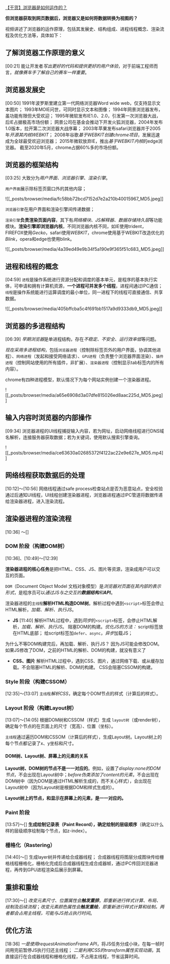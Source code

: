 [【干货】浏览器是如何运作的？](https://www.bilibili.com/video/BV1x54y1B7RE/?share_source=copy_web&vd_source=9c1e19a73fa7bd23bb37aa8d7467d862)

**但浏览器获取到网页数据后，浏览器又是如何将数据转换为视图的？**

视频讲述了浏览器的运作原理，包括其发展史、结构组成、进程线程概念、渲染流程及优化方法等，具体如下：

## 了解浏览器工作原理的意义
[00:21] 
能让开发者*写出更好的代码和提供更好的用户体验*，对于前端工程师而言，*就像赛车手了解自己的赛车一样重要*。

## 浏览器发展史
[00:50] 
1991年波罗斯里建立第一代网络浏览器Word wide web，仅支持显示文本图片；
1993年MOIE问世，可同时显示文本和图像；
1994年网景浏览器发布，虽功能有限但大受欢迎；
1995年微软发布IE1.0、2.0，引发第一次浏览器大战，后IE占据极高市场份额；
网景公司在基金会推动下开发火狐浏览器，2004年发布1.0版本，拉开第二次浏览器大战序幕；
2003年苹果发布safari浏览器并于2005年*开源其内核WEBKIT*；
2008年谷歌*基于WEBKIT创建chrome项目*，发展迅速成为全球最受欢迎浏览器；
2015年微软放弃IE，推出*基于WEBKIT内核*的edge浏览器。
截至2020年5月，chrome占据60%多的市场份额。

## 浏览器的框架结构
[03:25] 
大致分为*用户界面、浏览器引擎、渲染引擎*。

`用户界面`展示除标签页窗口外的其他内容；

![[_posts/browser/media/fc58bb72bcd7152d7e2a210b40015967_MD5.jpeg]]

`浏览器引擎`在用户界面和渲染引擎间传递数据；

`渲染引擎`**负责渲染页面内容**，其下有*网络模块、JS解释器、数据存储持久层*等功能模块。**渲染引擎即浏览器内核**，不同浏览器内核不同，如IE使用trident，FIREFOX使用*Gecko*，safari使用*WEBKIT*，chrome使用基于WEBKIT改造优化的*Blink*，opera和edge也使用blink。

![[_posts/browser/media/4a39ed49e9b34f5a190e9f365f51c683_MD5.jpeg]]


## 进程和线程的概念
[04:59] 
`进程`是操作系统进行资源分配和调度的基本单元，是程序的基本执行实体，可申请和拥有计算机资源，**一个进程可并发多个线程**，进程间通过IPC通信；
`线程`是操作系统能进行运算调度的最小单位，同一进程下的线程可直接通信、共享数据。

![[_posts/browser/media/405bffcba5c4f691bb1517a9d9333db9_MD5.jpeg]]


## 浏览器的多进程结构
[06:39] 
*早期浏览器*是单进程结构，存在*不稳定、不安全、运行效率低*等问题。

*现在采用多进程结构*，包括`浏览器进程`（控制除标签页外的用户界面，协调其他进程）、`网络进程`（发起和接受网络请求）、`GPU进程`（负责整个浏览器界面渲染）、`插件进程`（控制网站使用的所有插件，非扩展）、`渲染器进程`（控制显示tab标签内的所有内容）。

chrome有四种进程模型，默认情况下为每个网站实例创建一个渲染器进程。

![[_posts/browser/media/a65e6908d3a07dfe815026ed8aac225d_MD5.jpeg]]


## 输入内容时浏览器的内部操作
[09:34] 
浏览器进程的UI线程捕捉输入内容，若为网址，启动网络线程进行DNS域名解析，连接服务器获取数据；若为关键词，使用默认搜索引擎查询。

![[_posts/browser/media/ce63630a02685372f4122ac22e9e627e_MD5.mp4]]


## 网络线程获取数据后的处理
[10:12]～[10:56]
网络线程通过safe process检查站点是否为恶意站点，安全校验通过后通知UI线程，UI线程创建渲染器进程，浏览器进程通过IPC管道将数据传递给渲染器进程，进入渲染流程。

## 渲染器进程的渲染流程
[10:36] ～[]

### DOM 阶段（构建DOM树）
[10:36]、[10:49]～[12:39]

**渲染器进程的核心任务**是把HTML、CSS、JS、图片等资源，渲染成用户可以交互的页面。

`DOM`（Document Object Model 文档对象模型）是*浏览器对页面在其内部的表示形式*，是程序员可以*通过JS与之交互的**数据结构**和**API***。

渲染器进程的`主线程`**解析HTML构造DOM树**。解析过程中遇到`<script>`标签会停止HTML解析，*加载、解析、执行JS*。

- **JS**
[11:40]
解析HTML过程中，遇到*同步*的`<script>`标签，会停止HTML解析，*加载、解析、执行JS*。
阻塞DOM的构建。*优化JS的方法：*
	script标签放在HTML底部；
	给script标签加`defer`、`async`，*异步*加载JS；

为什么不等DOM构建完后，再加载、解析、执行JS？
	因为JS可能会修改DOM。如果JS修改了DOM，之前的HTML的解析、DOM的构建，就没有意义了

- **CSS、图片**
解析HTML过程中，遇到CSS、图片，通过网络下载、或从缓存加载。不会阻塞HTML的解析、DOM的构建。
CSS会阻塞CSSOM的构建。


### Style 阶段（构建CSSOM）
[12:35]～[13:07]
`主线程`*解析CSS*，确定每个DOM节点的样式（计算后的样式）。


### Layout 阶段（构建Layout树）
[13:07]～[14:05]
根据DOM树和CSSOM（样式）生成 `layout树`（或render树），确定每个节点的在页面上的尺寸（宽高）、位置（坐标）。

`主线程`通过遍历DOM和CSSOM（计算后的样式），生成Layout树。Layout树上的每个节点都记录了x、y坐标和尺寸。

#### DOM树、Layout树、屏幕上的元素的关系

**Layout树、DOM树的节点不是一一对应的**。例如，设置了*display:none的DOM节点*，不会出现在Layout树中；*before伪类添加了content的元素*，不会出现在DOM树中（因为DOM是通过HTML解析生成的，而不关心样式），会出现在Layout树中（因为Layout树是根据DOM和样式生成的）。

**Layout树上的节点，和显示在屏幕上的元素，是一一对应的。**


### Paint 阶段
[13:57]～[]
**生成绘制记录表（Paint Record），确定绘制的层级顺序**（确定以什么样的层级顺序绘制每个节点，如z-index）。



### 栅格化（Rastering）
[14:40]～[]
生成layer树并传递给合成器线程；
合成器线程将图层分成图块传给栅格线程栅格化，栅格化完成后合成器线程生成合成器帧，通过IPC传回浏览器进程，再传到GPU进程渲染后展示到屏幕。

## 重排和重绘
[17:30]～[]
*改变元素尺寸、位置属性会**触发重排***，*即重新进行样式计算、布局、绘制及后续流程*；*改变元素颜色属性会**触发重绘**，即重新进行样式计算和绘制。两者都会占用主线程，可能与JS抢占执行时间*。

## 优化方法
[18:36] 
*一是使用requestAnimationFrame API*，将JS任务分成小块，在每一帧时间用完前暂停JS执行归还主线程；
*二是利用CSS的transform属性实现动画*，其直接运行在合成器线程和栅格化线程，不占用主线程，节省运算时间。